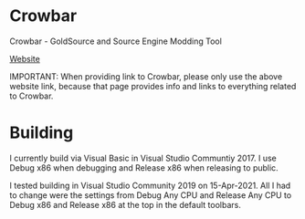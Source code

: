 # Crowbar
 Crowbar - GoldSource and Source Engine Modding Tool
 
 [Website](https://steamcommunity.com/groups/CrowbarTool)
 
 IMPORTANT: When providing link to Crowbar, please only use the above website link, because that page provides info and links to everything related to Crowbar.

# Building
I currently build via Visual Basic in Visual Studio Communtiy 2017.
I use Debug x86 when debugging and Release x86 when releasing to public.

I tested building in Visual Studio Community 2019 on 15-Apr-2021. All I had to change were the settings from Debug Any CPU and Release Any CPU to Debug x86 and Release x86 at the top in the default toolbars.
